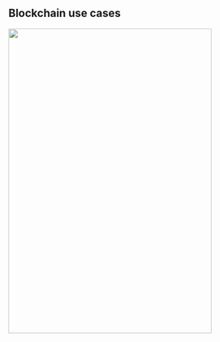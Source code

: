 ## Blockchain use cases
<img src="https://github.com/digidrills/web3-samples/blob/main/docs/figures/usecases.jpeg" width="400px" height="600px" />